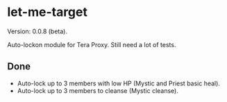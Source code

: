 # let-me-target

Version: 0.0.8 (beta).

Auto-lockon module for Tera Proxy.
Still need a lot of tests.

## Done
 * Auto-lock up to 3 members with low HP (Mystic and Priest basic heal).
 * Auto-lock up to 3 members to cleanse (Mystic cleanse).
